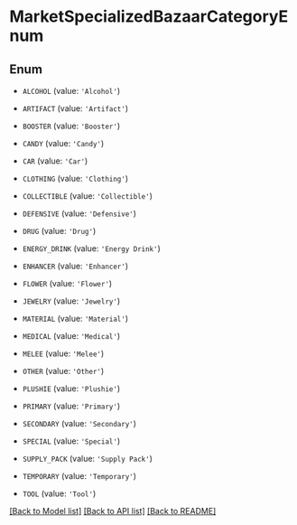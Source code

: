 # MarketSpecializedBazaarCategoryEnum


## Enum

* `ALCOHOL` (value: `'Alcohol'`)

* `ARTIFACT` (value: `'Artifact'`)

* `BOOSTER` (value: `'Booster'`)

* `CANDY` (value: `'Candy'`)

* `CAR` (value: `'Car'`)

* `CLOTHING` (value: `'Clothing'`)

* `COLLECTIBLE` (value: `'Collectible'`)

* `DEFENSIVE` (value: `'Defensive'`)

* `DRUG` (value: `'Drug'`)

* `ENERGY_DRINK` (value: `'Energy Drink'`)

* `ENHANCER` (value: `'Enhancer'`)

* `FLOWER` (value: `'Flower'`)

* `JEWELRY` (value: `'Jewelry'`)

* `MATERIAL` (value: `'Material'`)

* `MEDICAL` (value: `'Medical'`)

* `MELEE` (value: `'Melee'`)

* `OTHER` (value: `'Other'`)

* `PLUSHIE` (value: `'Plushie'`)

* `PRIMARY` (value: `'Primary'`)

* `SECONDARY` (value: `'Secondary'`)

* `SPECIAL` (value: `'Special'`)

* `SUPPLY_PACK` (value: `'Supply Pack'`)

* `TEMPORARY` (value: `'Temporary'`)

* `TOOL` (value: `'Tool'`)

[[Back to Model list]](../README.md#documentation-for-models) [[Back to API list]](../README.md#documentation-for-api-endpoints) [[Back to README]](../README.md)


